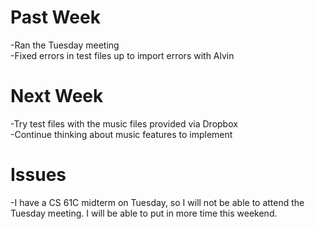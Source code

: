 # Past Week
-Ran the Tuesday meeting  
-Fixed errors in test files up to import errors with Alvin
# Next Week
-Try test files with the music files provided via Dropbox  
-Continue thinking about music features to implement
# Issues
-I have a CS 61C midterm on Tuesday, so I will not be able to attend the Tuesday meeting. I will be able to put in more time this weekend.
